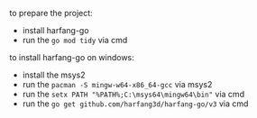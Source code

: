to prepare the project:
- install harfang-go
- run the `go mod tidy` via cmd

to install harfang-go on windows:
- install the msys2
- run the `pacman -S mingw-w64-x86_64-gcc` via msys2
- run the `setx PATH "%PATH%;C:\msys64\mingw64\bin"` via cmd
- run the `go get github.com/harfang3d/harfang-go/v3` via cmd
